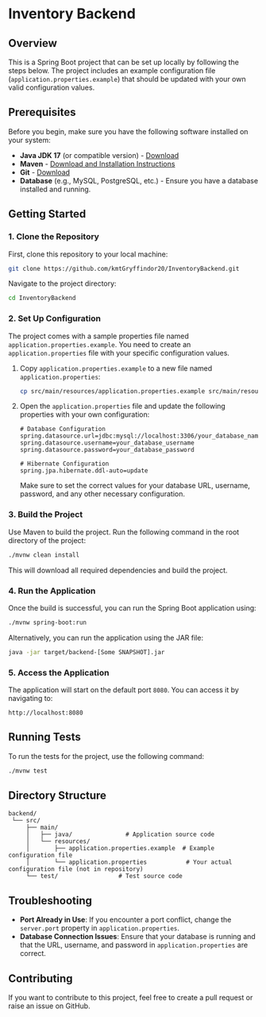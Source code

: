 
# Inventory Backend

## Overview

This is a Spring Boot project that can be set up locally by following the steps below. The project includes an example configuration file (`application.properties.example`) that should be updated with your own valid configuration values.

## Prerequisites

Before you begin, make sure you have the following software installed on your system:

- **Java JDK 17** (or compatible version) - [Download](https://adoptopenjdk.net/)
- **Maven** - [Download and Installation Instructions](https://maven.apache.org/install.html)
- **Git** - [Download](https://git-scm.com/downloads)
- **Database** (e.g., MySQL, PostgreSQL, etc.) - Ensure you have a database installed and running.

## Getting Started

### 1. Clone the Repository

First, clone this repository to your local machine:

```bash
git clone https://github.com/kmtGryffindor20/InventoryBackend.git
```

Navigate to the project directory:

```bash
cd InventoryBackend
```

### 2. Set Up Configuration

The project comes with a sample properties file named `application.properties.example`. You need to create an `application.properties` file with your specific configuration values.

1. Copy `application.properties.example` to a new file named `application.properties`:

   ```bash
   cp src/main/resources/application.properties.example src/main/resources/application.properties
   ```

2. Open the `application.properties` file and update the following properties with your own configuration:

   ```properties
   # Database Configuration
   spring.datasource.url=jdbc:mysql://localhost:3306/your_database_name
   spring.datasource.username=your_database_username
   spring.datasource.password=your_database_password

   # Hibernate Configuration
   spring.jpa.hibernate.ddl-auto=update
   
   ```

   Make sure to set the correct values for your database URL, username, password, and any other necessary configuration.

### 3. Build the Project

Use Maven to build the project. Run the following command in the root directory of the project:

```bash
./mvnw clean install
```

This will download all required dependencies and build the project.

### 4. Run the Application

Once the build is successful, you can run the Spring Boot application using:

```bash
./mvnw spring-boot:run
```

Alternatively, you can run the application using the JAR file:

```bash
java -jar target/backend-[Some SNAPSHOT].jar
```

### 5. Access the Application

The application will start on the default port `8080`. You can access it by navigating to:

```
http://localhost:8080
```

## Running Tests

To run the tests for the project, use the following command:

```bash
./mvnw test
```

## Directory Structure

```
backend/
 └── src/
     ├── main/
     │   ├── java/               # Application source code
     │   └── resources/
     │       ├── application.properties.example  # Example configuration file
     │       └── application.properties           # Your actual configuration file (not in repository)
     └── test/                 # Test source code
```

## Troubleshooting

- **Port Already in Use**: If you encounter a port conflict, change the `server.port` property in `application.properties`.
- **Database Connection Issues**: Ensure that your database is running and that the URL, username, and password in `application.properties` are correct.

## Contributing

If you want to contribute to this project, feel free to create a pull request or raise an issue on GitHub.
